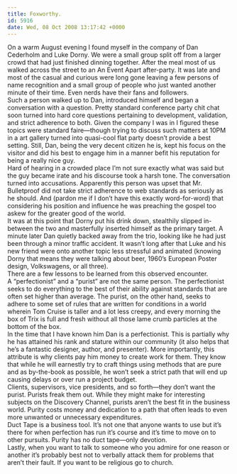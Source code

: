 ```yaml
---
title: Foxworthy.
id: 5916
date: Wed, 08 Oct 2008 13:17:42 +0000
---
```


On a warm August evening I found myself in the company of Dan Cederholm and Luke Dorny. We were a small group split off from a larger crowd that had just finished dinning together. After the meal most of us walked across the street to an An Event Apart after-party. It was late and most of the casual and curious were long gone leaving a few persons of name recognition and a small group of people who just wanted another minute of their time. Even nerds have their fans and followers.  
 Such a person walked up to Dan, introduced himself and began a conversation with a question. Pretty standard conference party chit chat soon turned into hard core questions pertaining to development, validation, and strict adherence to both. Given the company I was in I figured these topics were standard faire—though trying to discuss such matters at 10PM in a art gallery turned into quasi-cool flat party doesn’t provide a best setting. Still, Dan, being the very decent citizen he is, kept his focus on the visitor and did his best to engage him in a manner befit his reputation for being a really nice guy.  
 Hard of hearing in a crowded place I’m not sure exactly what was said but the guy became irate and his discourse took a harsh tone. The conversation turned into accusations. Apparently this person was upset that Mr. Bulletproof did not take strict adherence to web standards as seriously as he should. And (pardon me if I don’t have this exactly word-for-word) that considering his position and influence he was preaching the gospel too askew for the greater good of the world.  
 It was at this point that Dorny put his drink down, stealthily slipped in-between the two and masterfully inserted himself as the primary target. A minute later Dan quietly backed away from the trio, looking like he had just been through a minor traffic accident. It wasn’t long after that Luke and his new friend were onto another topic less stressful and animated (knowing Dorny that means they were talking about beer, 1960’s European Poster design, Volkswagens, or all three).  
 There are a few lessons to be learned from this observed encounter.  
 A “perfectionist” and a “purist” are not the same person. The perfectionist seeks to do everything to the best of their ability against standards that are often set higher than average. The purist, on the other hand, seeks to adhere to some set of rules that are written for conditions in a world wherein Tom Cruise is taller and a lot less creepy, and every morning the box of Trix is full and fresh without all those lame crumb particles at the bottom of the box.  
 In the time that I have known him Dan is a perfectionist. This is partially why he has attained his rank and stature within our community (it also helps that he’s a fantastic designer, author, and presenter). More importantly, this attribute is why clients pay him money to create work for them. They know that while he will earnestly try to craft things using methods that are pure and as by-the-book as possible, he won’t seek a strict path that will end up causing delays or over run a project budget.  
 Clients, supervisors, vice presidents, and so forth—they don’t want the purist. Purists freak them out. While they might make for interesting subjects on the Discovery Channel, purists aren’t the best fit in the business world. Purity costs money and dedication to a path that often leads to even more unwanted or unnecessary expenditures.  
 Duct Tape is a business tool. It’s not one that anyone wants to use but it’s there for when perfection has run it’s course and it’s time to move on to other pursuits. Purity has no duct tape—only devotion.  
 Lastly, when you want to talk to someone who you admire for one reason or another it’s probably best not to verbally attack them for problems that aren’t their fault. If you want to be religious go to church.


